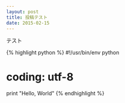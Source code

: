 ```yaml
---
layout: post
title: 投稿テスト
date: 2015-02-15
---
```


テスト

{% highlight python %}
#!/usr/bin/env python
# coding: utf-8 

print "Hello, World"
{% endhighlight %}

